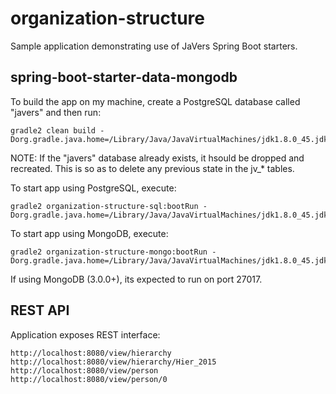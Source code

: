 # organization-structure
Sample application demonstrating use of JaVers Spring Boot starters.

## spring-boot-starter-data-mongodb

To build the app on my machine, create a PostgreSQL database called "javers" and then run:

```
gradle2 clean build -Dorg.gradle.java.home=/Library/Java/JavaVirtualMachines/jdk1.8.0_45.jdk/Contents/Home
```
NOTE: If the "javers" database already exists, it hsould be dropped and recreated. This is so as to delete any
previous state in the jv_* tables.


To start app using PostgreSQL, execute:
```
gradle2 organization-structure-sql:bootRun -Dorg.gradle.java.home=/Library/Java/JavaVirtualMachines/jdk1.8.0_45.jdk/Contents/Home
```

To start app using MongoDB, execute:
 
```
gradle2 organization-structure-mongo:bootRun -Dorg.gradle.java.home=/Library/Java/JavaVirtualMachines/jdk1.8.0_45.jdk/Contents/Home
```

If using MongoDB (3.0.0+), its expected to run on port 27017.

## REST API

Application exposes REST interface:

```
http://localhost:8080/view/hierarchy
http://localhost:8080/view/hierarchy/Hier_2015
http://localhost:8080/view/person
http://localhost:8080/view/person/0
```
